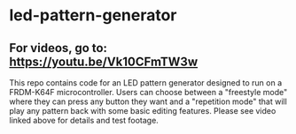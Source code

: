 # led-pattern-generator
## For videos, go to: https://youtu.be/Vk10CFmTW3w
This repo contains code for an LED pattern generator designed to run on a FRDM-K64F microcontroller. Users can choose between a "freestyle mode" where they can press any button they want and a "repetition mode" that will play any pattern back with some basic editing features. Please see video linked above for details and test footage.
